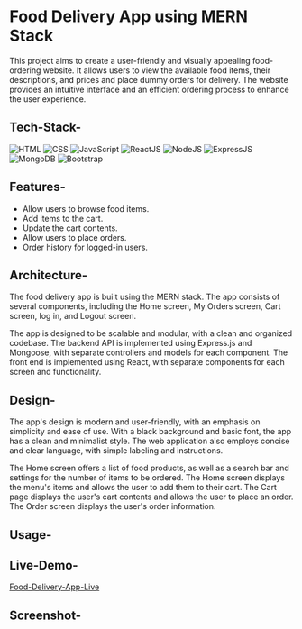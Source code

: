 # Food Delivery App using MERN Stack

This project aims to create a user-friendly and visually appealing food-ordering website. It allows users to view the available food items, their descriptions, and prices and place dummy orders for delivery. The website provides an intuitive interface and an efficient ordering process to enhance the user experience.


## Tech-Stack-

<div align="left">
<img alt="HTML" src="https://img.shields.io/badge/html5-%23E34F26.svg?style=for-the-badge&logo=html5&logoColor=white"/>
<img alt="CSS" src="https://img.shields.io/badge/css3-%231572B6.svg?style=for-the-badge&logo=css3&logoColor=white"/> 
<img alt="JavaScript" src="https://img.shields.io/badge/javascript-%23323330.svg?style=for-the-badge&logo=javascript&logoColor=%23F7DF1E"/>
<img alt="ReactJS" src="https://img.shields.io/badge/react-%2320232a.svg?style=for-the-badge&logo=react&logoColor=%2361DAFB"/>
<img alt="NodeJS" src="https://img.shields.io/badge/node.js-6DA55F?style=for-the-badge&logo=node.js&logoColor=white"/>
<img alt="ExpressJS" src="https://img.shields.io/badge/express.js-%23404d59.svg?style=for-the-badge&logo=express&logoColor=%2361DAFB"/>
<img alt="MongoDB" src="https://img.shields.io/badge/MongoDB-%234ea94b.svg?style=for-the-badge&logo=mongodb&logoColor=white"/>
<img alt="Bootstrap" src="https://img.shields.io/badge/bootstrap-%23563D7C.svg?style=for-the-badge&logo=bootstrap&logoColor=white"/>
</div>


## Features-

- Allow users to browse food items.
- Add items to the cart.
- Update the cart contents.
- Allow users to place orders.
- Order history for logged-in users.


## Architecture-

The food delivery app is built using the MERN stack. The app consists of several components, including the Home screen, My Orders screen, Cart screen, log in, and Logout screen. 

The app is designed to be scalable and modular, with a clean and organized codebase. The backend API is implemented using Express.js and Mongoose, with separate controllers and models for each component. The front end is implemented using React, with separate components for each screen and functionality.

## Design-

The app's design is modern and user-friendly, with an emphasis on simplicity and ease of use. With a black background and basic font, the app has a clean and minimalist style. The web application also employs concise and clear language, with simple labeling and instructions.

The Home screen offers a list of food products, as well as a search bar and settings for the number of items to be ordered. The Home screen displays the menu's items and allows the user to add them to their cart. The Cart page displays the user's cart contents and allows the user to place an order. The Order screen displays the user's order information.

## Usage-



## Live-Demo-

[Food-Delivery-App-Live]()


## Screenshot-
